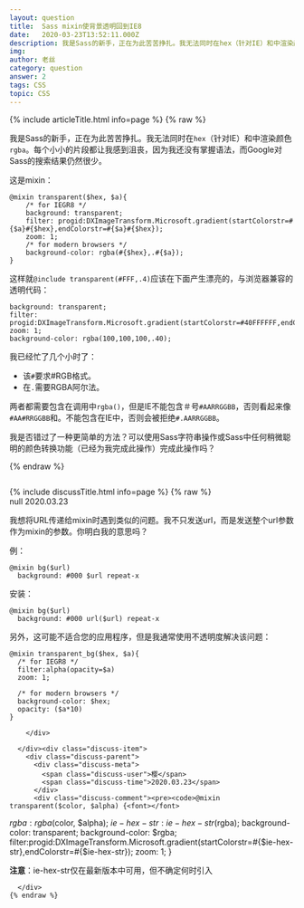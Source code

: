 ```yaml
---
layout: question
title:  Sass mixin使背景透明回到IE8
date:   2020-03-23T13:52:11.000Z
description: 我是Sass的新手，正在为此苦苦挣扎。我无法同时在hex（针对IE）和中渲染颜色rgba。每个小小的片段都让我感到沮丧，因为我还没有掌握语法，而Googl...
img: 
author: 老丝
category: question
answer: 2
tags: CSS
topic: CSS
---
```

<div class="article-root">
  <div class="article">
    {% include articleTitle.html info=page %}
    {% raw %}
    <div class="article-content"><p><font style="vertical-align: inherit;"><font style="vertical-align: inherit;">我是Sass的新手，正在为此苦苦挣扎。</font><font style="vertical-align: inherit;">我无法同时在</font></font><code>hex</code><font style="vertical-align: inherit;"><font style="vertical-align: inherit;">（针对IE）和中</font><font style="vertical-align: inherit;">渲染颜色</font></font><code>rgba</code><font style="vertical-align: inherit;"><font style="vertical-align: inherit;">。</font><font style="vertical-align: inherit;">每个小小的片段都让我感到沮丧，因为我还没有掌握语法，而Google对Sass的搜索结果仍然很少。  </font></font></p>

<p><font style="vertical-align: inherit;"><font style="vertical-align: inherit;">这是mixin：</font></font></p>

<pre class="lang-css prettyprint-override"><code>@mixin transparent($hex, $a){<font></font>
    /* for IEGR8 */<font></font>
    background: transparent;<font></font>
    filter: progid:DXImageTransform.Microsoft.gradient(startColorstr=#{$a}#{$hex},endColorstr=#{$a}#{$hex});<font></font>
    zoom: 1;<font></font>
    /* for modern browsers */<font></font>
    background-color: rgba(#{$hex},.#{$a});<font></font>
}<font></font>
</code></pre>

<p><font style="vertical-align: inherit;"><font style="vertical-align: inherit;">这样就</font></font><code>@include transparent(#FFF,.4)</code><font style="vertical-align: inherit;"><font style="vertical-align: inherit;">应该在下面产生漂亮的，与浏览器兼容的透明代码：</font></font></p>

<pre class="lang-css prettyprint-override"><code>background: transparent;         <font></font>
filter: progid:DXImageTransform.Microsoft.gradient(startColorstr=#40FFFFFF,endColorstr=#40FFFFFF);<font></font>
zoom: 1;<font></font>
background-color: rgba(100,100,100,.40);<font></font>
</code></pre>

<p><font style="vertical-align: inherit;"><font style="vertical-align: inherit;">我已经忙了几个小时了：</font></font></p>

<ul>
<li><font style="vertical-align: inherit;"><font style="vertical-align: inherit;">该</font></font><code>#</code><font style="vertical-align: inherit;"><font style="vertical-align: inherit;">要求#RGB格式。  </font></font></li>
<li><font style="vertical-align: inherit;"><font style="vertical-align: inherit;">在</font></font><code>.</code><font style="vertical-align: inherit;"><font style="vertical-align: inherit;">需要RGBA阿尔法。</font></font></li>
</ul>

<p><font style="vertical-align: inherit;"><font style="vertical-align: inherit;">两者都需要包含在调用中</font></font><code>rgba()</code><font style="vertical-align: inherit;"><font style="vertical-align: inherit;">，但是IE不能包含＃号</font></font><code>#AARRGGBB</code><font style="vertical-align: inherit;"><font style="vertical-align: inherit;">，否则看起来像</font></font><code>#AA#RRGGBB</code><font style="vertical-align: inherit;"><font style="vertical-align: inherit;">和。</font><font style="vertical-align: inherit;">不能包含在IE中，否则会被拒绝</font></font><code>#.AARRGGBB</code><font style="vertical-align: inherit;"><font style="vertical-align: inherit;">。</font></font></p>

<p><font style="vertical-align: inherit;"><font style="vertical-align: inherit;">我是否错过了一种更简单的方法？</font><font style="vertical-align: inherit;">可以使用Sass字符串操作或Sass中任何稍微聪明的颜色转换功能（已经为我完成此操作）完成此操作吗？</font></font></p></div>
    {% endraw %}
  </div>
  <p style="height: 0;width:0;overflow: hidden;"> 第3101篇《Sass mixin使背景透明回到IE8》来自Winter(https://github.com/aiyld/aiyld.github.io)的站点</p>
  <div class="discuss-wrapper">
    {% include discussTitle.html info=page %}
    {% raw %}
    <div class="discuss-item">
        <div class="discuss-parent">
          <div class="discuss-meta">
            <span class="discuss-user">null</span>
            <span class="discuss-time">2020.03.23</span>
          </div>
          <div class="discuss-comment"><p><font style="vertical-align: inherit;"><font style="vertical-align: inherit;">我想将URL传递给mixin时遇到类似的问题。</font><font style="vertical-align: inherit;">我不只发送url，而是发送整个url参数作为mixin的参数。</font><font style="vertical-align: inherit;">你明白我的意思吗？</font></font></p>

<p><font style="vertical-align: inherit;"><font style="vertical-align: inherit;">例：</font></font></p>

<pre><code>@mixin bg($url)<font></font>
  background: #000 $url repeat-x<font></font>
</code></pre>

<p><font style="vertical-align: inherit;"><font style="vertical-align: inherit;">安装：</font></font></p>

<pre><code>@mixin bg($url)<font></font>
  background: #000 url($url) repeat-x<font></font>
</code></pre>

<p><font style="vertical-align: inherit;"><font style="vertical-align: inherit;">另外，这可能不适合您的应用程序，但是我通常使用不透明度解决该问题：</font></font></p>

<pre><code>@mixin transparent_bg($hex, $a){<font></font>
  /* for IEGR8 */<font></font>
  filter:alpha(opacity=$a)<font></font>
  zoom: 1;<font></font>
<font></font>
  /* for modern browsers */<font></font>
  background-color: $hex;<font></font>
  opacity: ($a*10)<font></font>
}<font></font>
</code></pre></div>
        </div>
        
      </div><div class="discuss-item">
        <div class="discuss-parent">
          <div class="discuss-meta">
            <span class="discuss-user">樱</span>
            <span class="discuss-time">2020.03.23</span>
          </div>
          <div class="discuss-comment"><pre><code>@mixin transparent($color, $alpha) {<font></font>
  $rgba: rgba($color, $alpha);<font></font>
  $ie-hex-str: ie-hex-str($rgba);<font></font>
  background-color: transparent;<font></font>
  background-color: $rgba;<font></font>
  filter:progid:DXImageTransform.Microsoft.gradient(startColorstr=#{$ie-hex-str},endColorstr=#{$ie-hex-str});<font></font>
  zoom: 1;<font></font>
}<font></font>
</code></pre>

<p><strong><font style="vertical-align: inherit;"><font style="vertical-align: inherit;">注意</font></font></strong><font style="vertical-align: inherit;"><font style="vertical-align: inherit;">：ie-hex-str仅在最新版本中可用，但不确定何时引入</font></font></p></div>
        </div>
        
      </div>
    {% endraw %}
  </div>
<div>
